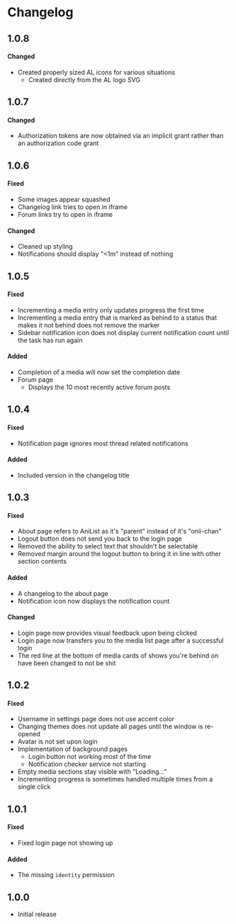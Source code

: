 # Changelog

## 1.0.8

#### Changed

* Created properly sized AL icons for various situations
  * Created directly from the AL logo SVG

## 1.0.7

#### Changed

* Authorization tokens are now obtained via an implicit grant rather than an authorization code grant

## 1.0.6

#### Fixed

* Some images appear squashed
* Changelog link tries to open in iframe
* Forum links try to open in iframe

#### Changed

* Cleaned up styling
* Notifications should display "<1m" instead of nothing

## 1.0.5

#### Fixed

* Incrementing a media entry only updates progress the first time
* Incrementing a media entry that is marked as behind to a status that makes it not behind does not remove the marker
* Sidebar notification icon does not display current notification count until the task has run again

#### Added

* Completion of a media will now set the completion date
* Forum page
  * Displays the 10 most recently active forum posts

## 1.0.4

#### Fixed

* Notification page ignores most thread related notifications

#### Added

* Included version in the changelog title

## 1.0.3

#### Fixed

* About page refers to AniList as it's "parent" instead of it's "onii-chan"
* Logout button does not send you back to the login page
* Removed the ability to select text that shouldn't be selectable
* Removed margin around the logout button to bring it in line with other section contents

#### Added

* A changelog to the about page
* Notification icon now displays the notification count

#### Changed

* Login page now provides visual feedback upon being clicked
* Login page now transfers you to the media list page after a successful login
* The red line at the bottom of media cards of shows you're behind on have been changed to not be shit

## 1.0.2

#### Fixed

* Username in settings page does not use accent color
* Changing themes does not update all pages until the window is re-opened
* Avatar is not set upon login
* Implementation of background pages
  * Login button not working most of the time
  * Notification checker service not starting
* Empty media sections stay visible with "Loading..."
* Incrementing progress is sometimes handled multiple times from a single click

## 1.0.1

#### Fixed

* Fixed login page not showing up

#### Added

* The missing `identity` permission

## 1.0.0

* Initial release
